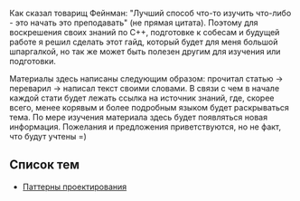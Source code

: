 Как сказал товарищ Фейнман: "Лучший способ что-то изучить что-либо - это
начать это преподавать" (не прямая цитата). Поэтому для воскрешения своих знаний
по C++, подготовке к собесам и будущей работе я решил сделать этот гайд, который
будет для меня большой шпаргалкой, но так же может быть полезен другим для изучения
или подготовки.

Материалы здесь написаны следующим образом: прочитал статью -> переварил -> написал
текст своими словами. В связи с чем в начале каждой стати будет лежать ссылка на
источник знаний, где, скорее всего, менее корявым и более подробным языком будет
раскрываться тема. По мере изучения материала здесь будет появляться новая
информация. Пожелания и предложения приветствуются, но не факт, что будут учтены =)

## Список тем
* [Паттерны проектирования](./theory/patterns/contents.md)